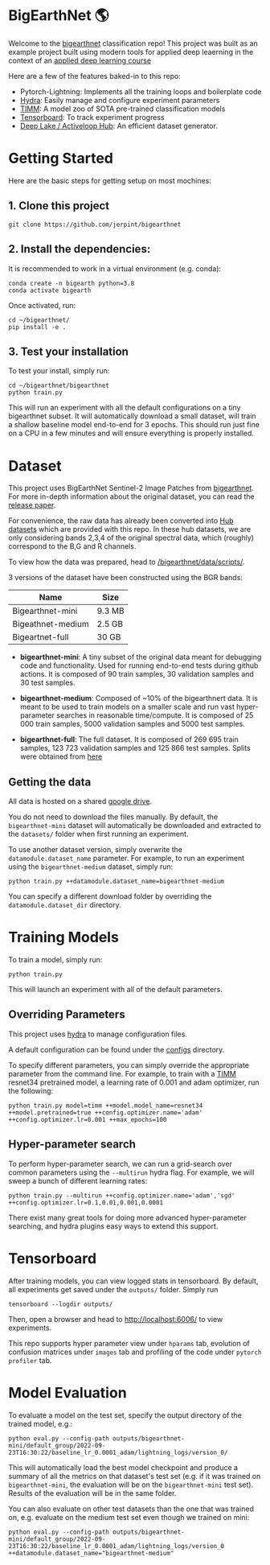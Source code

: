 # BigEarthNet 🌎

Welcome to the  [bigearthnet](https://bigearth.net/) classification repo!  This project was built as an example project built using modern tools for applied deep leaerning in the context of an [applied deep learning course](https://catalogue.ivado.umontreal.ca/Web/MyCatalog/ViewP?id=bfBsk1MpdKCuFXDwCrvZMw%3d%3d&pid=DwpGfXsYFQ5dNLAWEt9mWQ%3d%3d&mc_cid=c7c86767f2&mc_eid=3258909e75)

Here are a few of the features baked-in to this repo:

* Pytorch-Lightning: Implements all the training loops and boilerplate code
* [Hydra](hydra.cc): Easily manage and configure experiment parameters
* [TIMM](https://github.com/rwightman/pytorch-image-models): A model zoo of SOTA pre-trained classification models
* [Tensorboard](https://www.tensorflow.org/tensorboard): To track experiment progress
* [Deep Lake / Activeloop Hub](https://github.com/activeloopai/deeplake): An efficient dataset generator.

# Getting Started

Here are the basic steps for getting setup on most mochines:

## 1. Clone this project

    git clone https://github.com/jerpint/bigearthnet

## 2. Install the dependencies:
It is recommended to work in a virtual environment (e.g. conda):

    conda create -n bigearth python=3.8
    conda activate bigearth

Once activated, run:

    cd ~/bigearthnet/
    pip install -e .


## 3. Test your installation
To test your install, simply run:

    cd ~/bigearthnet/bigearthnet
    python train.py

This will run an experiment with all the default configurations on a tiny bigearthnet subset.
It will automatically download a small dataset, will train a shallow baseline model end-to-end for 3 epochs.
This should run just fine on a CPU in a few minutes and will ensure everything is properly installed.

# Dataset
This project uses BigEarthNet Sentinel-2 Image Patches from [bigearthnet](https://bigearth.net/). For more in-depth information about the original dataset, you can read the [release paper](https://bigearth.net/static/documents/BigEarthNet_IGARSS_2019.pdf).


For convenience, the raw data has already been converted into [Hub datasets](https://docs.activeloop.ai/datasets) which are provided with this repo.  In these hub datasets, we are only considering bands 2,3,4 of the original spectral data, which (roughly) correspond to the B,G and R channels.

To view how the data was prepared, head to [/bigearthnet/data/scripts/](/bigearthnet/data/scripts/).

3 versions of the dataset have been constructed using the BGR bands:


| Name               | Size   |
| ---                | ---    |
| Bigearthnet-mini   | 9.3 MB |
| Bigeathnet-medium  | 2.5 GB |
| Bigeartnet-full    | 30 GB  |

* **bigearthnet-mini**: A tiny subset of the original data meant for debugging code and functionality. Used for running end-to-end tests during github actions. It is composed of 90 train samples, 30 validation samples and 30 test samples.

* **bigearthnet-medium**: Composed of ~10% of the bigearthnert data. It is meant to be used to train models on a smaller scale and run vast hyper-parameter searches in reasonable time/compute. It is composed of 25 000 train samples, 5000 validation samples and 5000 test samples.

* **bigearthnet-full**: The full dataset. It is composed of 269 695 train samples, 123 723 validation samples and 125 866 test samples. Splits were obtained from [here](https://git.tu-berlin.de/rsim/BigEarthNet-S2_43-classes_models/-/tree/master/splits) 

## Getting the data

All data is hosted on a shared [google drive](https://drive.google.com/drive/folders/1lXv1LB1lfdpHHVSx4Mwj_cZDYmWYGRSa). 

You do not need to download the files manually.
By default, the `bigearthnet-mini` dataset will automatically be downloaded and extracted to the `datasets/` folder when first running an experiment. 

To use another dataset version, simply overwrite the `datamodule.dataset_name` parameter. For example, to run an experiment using the `bigearthnet-medium` dataset, simply run:

    python train.py ++datamodule.dataset_name=bigearthnet-medium

You can specify a different download folder by overriding the `datamodule.dataset_dir` directory. 

# Training Models

To train a model, simply run:

    python train.py 

This will launch an experiment with all of the default parameters.

## Overriding Parameters

This project uses [hydra](hydra.cc) to manage configuration files.

A default configuration can be found under the [configs](bigearthnet/configs/) directory.

To specify different parameters, you can simply override the appropriate parameter from the command line.
For example, to train with a [TIMM](https://github.com/rwightman/pytorch-image-models) resnet34 pretrained model, a learning rate of 0.001 and adam optimizer, run the following:

    python train.py model=timm ++model.model_name=resnet34 ++model.pretrained=true ++config.optimizer.name='adam' ++config.optimizer.lr=0.001 ++max_epochs=100

## Hyper-parameter search

To perform hyper-parameter search, we can run a grid-search over common parameters using the `--multirun` hydra flag. For example, we will sweep a bunch of different learning rates:

    python train.py --multirun ++config.optimizer.name='adam','sgd' ++config.optimizer.lr=0.1,0.01,0.001,0.0001

There exist many great tools for doing more advanced hyper-parameter searching, and hydra plugins easy ways to extend this support.

# Tensorboard

After training models, you can view logged stats in tensorboard. By default, all experiments get saved under the `outputs/` folder.
Simply run

    tensorboard --logdir outputs/

Then, open a browser and head to [http://localhost:6006/](http://localhost:6006/) to view experiments.

This repo supports hyper parameter view under `hparams` tab, evolution of confusion matrices under `images` tab and profiling of the code under `pytorch profiler` tab.


# Model Evaluation

To evaluate a model on the test set, specify the output directory of the trained model, e.g.:

    python eval.py --config-path outputs/bigearthnet-mini/default_group/2022-09-23T16:30:22/baseline_lr_0.0001_adam/lightning_logs/version_0/

This will automatically load the best model checkpoint and produce a summary of all the metrics on that dataset's test set (e.g. if it was trained on `bigearthnet-mini`, the evaluation will be on the `bigearthnet-mini` test set). Results of the evaluation will be in the same folder.

You can also evaluate on other test datasets than the one that was trained on, e.g. evaluate on the medium test set even though we trained on mini:

    python eval.py --config-path outputs/bigearthnet-mini/default_group/2022-09-23T16:30:22/baseline_lr_0.0001_adam/lightning_logs/version_0 ++datamodule.dataset_name="bigearthnet-medium"

